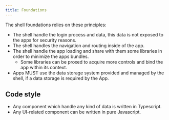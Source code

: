 ```yaml
---
title: Foundations
---
```


The shell foundations relies on these principles:

- The shell handle the login process and data, this data is not exposed
  to the apps for security reasons.
- The shell handles the navigation and routing inside of the app.
- The shell handle the app loading and share with them some libraries in 
  order to minimize the apps bundles.
  - Some libraries can be proxed to acquire more controls and bind the app within its context.
- Apps MUST use the data storage system provided and managed by the shell, if a data storage is required by the App.

## Code style
- Any component which handle any kind of data is written in Typescript.
- Any UI-related component can be written in pure Javascript.

